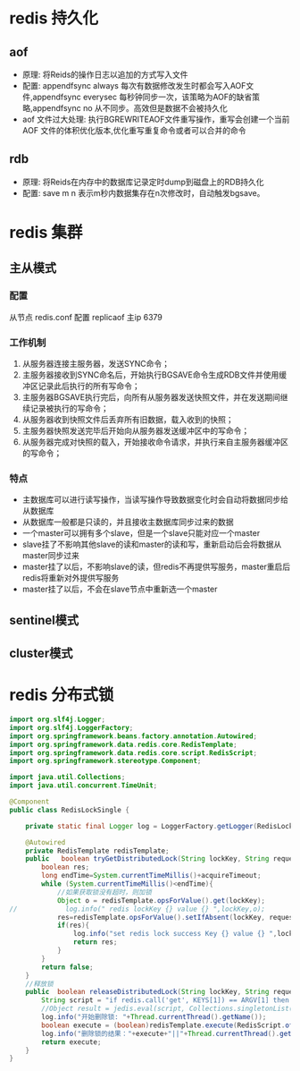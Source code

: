# redis 持久化
## aof
* 原理: 将Reids的操作日志以追加的方式写入文件
* 配置: appendfsync always 每次有数据修改发生时都会写入AOF文件,appendfsync everysec  每秒钟同步一次，该策略为AOF的缺省策略,appendfsync no  从不同步。高效但是数据不会被持久化
* aof 文件过大处理: 执行BGREWRITEAOF文件重写操作，重写会创建一个当前 AOF 文件的体积优化版本,优化重写重复命令或者可以合并的命令
## rdb
* 原理: 将Reids在内存中的数据库记录定时dump到磁盘上的RDB持久化
* 配置: save m n 表示m秒内数据集存在n次修改时，自动触发bgsave。
# redis 集群
## 主从模式
### 配置
从节点 redis.conf 配置
replicaof 主ip 6379
### 工作机制
1.  从服务器连接主服务器，发送SYNC命令； 
2.  主服务器接收到SYNC命名后，开始执行BGSAVE命令生成RDB文件并使用缓冲区记录此后执行的所有写命令； 
3.  主服务器BGSAVE执行完后，向所有从服务器发送快照文件，并在发送期间继续记录被执行的写命令； 
4.  从服务器收到快照文件后丢弃所有旧数据，载入收到的快照； 
5.  主服务器快照发送完毕后开始向从服务器发送缓冲区中的写命令； 
6.  从服务器完成对快照的载入，开始接收命令请求，并执行来自主服务器缓冲区的写命令；
### 特点
* 主数据库可以进行读写操作，当读写操作导致数据变化时会自动将数据同步给从数据库
* 从数据库一般都是只读的，并且接收主数据库同步过来的数据
* 一个master可以拥有多个slave，但是一个slave只能对应一个master
* slave挂了不影响其他slave的读和master的读和写，重新启动后会将数据从master同步过来
* master挂了以后，不影响slave的读，但redis不再提供写服务，master重启后redis将重新对外提供写服务
* master挂了以后，不会在slave节点中重新选一个master

## sentinel模式
## cluster模式


# redis 分布式锁

```Java
import org.slf4j.Logger;
import org.slf4j.LoggerFactory;
import org.springframework.beans.factory.annotation.Autowired;
import org.springframework.data.redis.core.RedisTemplate;
import org.springframework.data.redis.core.script.RedisScript;
import org.springframework.stereotype.Component;

import java.util.Collections;
import java.util.concurrent.TimeUnit;

@Component
public class RedisLockSingle {

    private static final Logger log = LoggerFactory.getLogger(RedisLockSingle.class);

    @Autowired
    private RedisTemplate redisTemplate;
    public   boolean tryGetDistributedLock(String lockKey, String requestId, long expireTime,long acquireTimeout) {
        boolean res;
        long endTime=System.currentTimeMillis()+acquireTimeout;
        while (System.currentTimeMillis()<endTime){
            //如果获取锁没有超时，则加锁
            Object o = redisTemplate.opsForValue().get(lockKey);
//            log.info(" redis lockKey {} value {} ",lockKey,o);
            res=redisTemplate.opsForValue().setIfAbsent(lockKey, requestId, expireTime, TimeUnit.MILLISECONDS);
            if(res){
                log.info("set redis lock success Key {} value {} ",lockKey,o);
                return res;
            }
        }
        return false;
    }
    //释放锁
    public  boolean releaseDistributedLock(String lockKey, String requestId) {
        String script = "if redis.call('get', KEYS[1]) == ARGV[1] then return redis.call('del', KEYS[1]) else return 0 end";
        //Object result = jedis.eval(script, Collections.singletonList(lockKey), Collections.singletonList(requestId));
        log.info("开始删除锁: "+Thread.currentThread().getName());
        boolean execute = (boolean)redisTemplate.execute(RedisScript.of(script, Boolean.class), Collections.singletonList(lockKey), requestId);
        log.info("删除锁的结果："+execute+"||"+Thread.currentThread().getName());
        return execute;
    }
}
```
